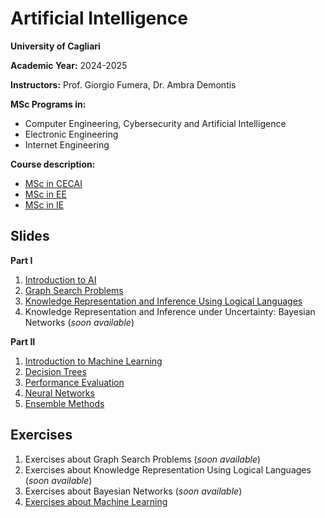 # Artificial Intelligence

**University of Cagliari**

**Academic Year:** 2024-2025

**Instructors:** Prof. Giorgio Fumera, Dr. Ambra Demontis

**MSc Programs in:**
- Computer Engineering, Cybersecurity and Artificial Intelligence
- Electronic Engineering
- Internet Engineering

**Course description:**
- [MSc in CECAI](https://unica.coursecatalogue.cineca.it/insegnamenti/2024/19989/2018/9999/10983?coorte=2024&schemaid=4854)
- [MSc in EE](https://unica.coursecatalogue.cineca.it/insegnamenti/2024/19989/2018/1/10662?coorte=2023&schemaid=4635)
- [MSc in IE](https://unica.coursecatalogue.cineca.it/insegnamenti/2024/19989/2023/9999/10982?coorte=2024&schemaid=4849)

## Slides

**Part I**

1. [Introduction to AI](https://github.com/unica-ai/unica-ai.github.io/raw/main/slides/AI_Introduction.pdf)
2. [Graph Search Problems](https://github.com/unica-ai/unica-ai.github.io/raw/main/slides/AI_Search.pdf)
3. [Knowledge Representation and Inference Using Logical Languages](https://github.com/unica-ai/unica-ai.github.io/raw/main/slides/AI_KBS.pdf)
4. Knowledge Representation and Inference under Uncertainty: Bayesian Networks (*soon available*)

**Part II**

1. [Introduction to Machine Learning](https://github.com/unica-ai/unica-ai.github.io/raw/main/slides/AI_ML_introduction.pdf)
2. [Decision Trees](https://github.com/unica-ai/unica-ai.github.io/raw/main/slides/AI_ML_decision_trees.pdf)
3. [Performance Evaluation](https://github.com/unica-ai/unica-ai.github.io/raw/main/slides/AI_ML_performance_evaluation.pdf)
4. [Neural Networks](https://github.com/unica-ai/unica-ai.github.io/raw/main/slides/AI_ML_neural_network.pdf)
5. [Ensemble Methods](https://github.com/unica-ai/unica-ai.github.io/raw/main/slides/AI_ML_ensembles.pdf)

## Exercises

1. Exercises about Graph Search Problems (*soon available*)
2. Exercises about Knowledge Representation Using Logical Languages (*soon available*)
3. Exercises about Bayesian Networks (*soon available*)
4. [Exercises about Machine Learning](https://github.com/unica-ai/unica-ai.github.io/raw/main/exercises/AI_Exercises_Machine_Learning.pdf)

